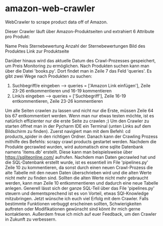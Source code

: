 # amazon-web-crawler
WebCrawler to scrape product data off of Amazon.

Dieser Crawler läuft über Amazon-Produktseiten und extrahiert 6 Attribute pro Produkt:

Name
Preis
Sternebewertung
Anzahl der Sternebewertungen
Bild des Produktes
Link zur Produktseite

Darüber hinaus wird das aktuelle Datum des Crawl-Prozesses gespeichert, um Preis Monitoring zu ermöglichen.
Nach Produkten suchen kann man über die Datei 'books.py'.
Dort findet man in Zeile 7 das Feld 'queries'.
Es gibt zwei Wege nach Produkten zu suchen:
1. Suchbegriff/e eingeben --> queries = ['Amazon Link einfügen'], Zeile 23-26 entkommentieren und 16-19 kommentieren
2. Link/s eingeben --> queries = ['Suchbegriff'], Zeile 16-19 entkommentieren, Zeile 23-26 kommentieren

Um alle Seiten crawlen zu lassen und nicht nur die Erste, müssen Zeile 64 bis 67 entkommentiert werden.
Wenn man nur etwas testen möchte, ist es natürlich effizienter nur die erste Seite zu crawlen ;)
Um den Crawler zu starten öffnet man in der Pycharm IDE ein Terminal (unten Links auf dem Bildschirm zu finden).
Zuerst navigiert man mit dem Befehl: cd products_spider in den richtigen Ordner.
Danach kann der Crawling Prozess mithilfe des Befehls: scrapy crawl products gestartet werden.
Nachdem die Produkte gecrawled wurden, wird automatisch eine sqlite Datenbank namens 'items.db' erstellt.
Diese kann man beispielsweise über https://sqliteonline.com/ aufrufen.
Nachdem man Daten gecrawled hat und die SQL-Datenbank erstellt wurde, ist es essentiell im File 'pipelines.py' Zeile
10 zu kommentieren, da sonst durch einen neuen Crawl-Prozess die alte Tabelle mit den neuen Daten überschrieben wird
und die alten Werte nicht mehr zu finden sind.
Sollten die alten Werte nicht mehr gebraucht werden, kann man Zeile 10 entkommentieren und dadurch eine neue Tabelle
anlegen.
Generell lässt sich der ganze SQL-Teil über das File 'pipelines.py' steuern und dementsprechend ist es von Vorteil,
etwas SQl-Knowledge mitzubringen.
Jetzt wünsche ich euch viel Erfolg mit dem Crawler. Falls bestimmte Funktionen verbuggt erscheinen sollten,
Schwierigkeiten auftreten oder Modifikationen gewünscht sind könnt ihr mich gerne kontaktieren.
Außerdem freue ich mich auf euer Feedback, um den Crawler in Zukunft zu verbessern.
